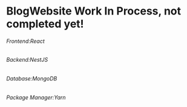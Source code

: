 # BlogWebsite Work In Process, not completed yet!
###### Frontend:React 
###### Backend:NestJS
###### Database:MongoDB
###### Package Manager:Yarn
